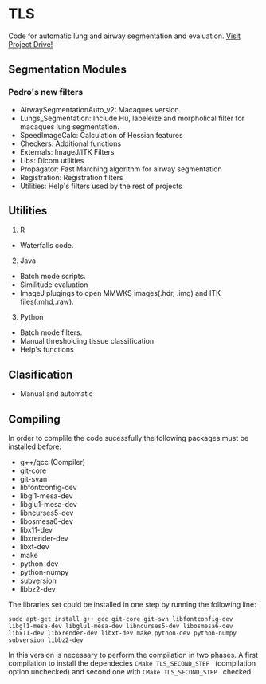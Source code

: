 # TLS

Code for automatic lung and airway segmentation and evaluation. [Visit Project Drive!](https://drive.google.com/drive/u/0/folders/0BwxxJ4jzIZrbSzRVcUZ2S1BSQlE)

## Segmentation Modules

### Pedro's new filters 
* AirwaySegmentationAuto_v2: Macaques version.
* Lungs_Segmentation: Include Hu, labeleize and morpholical filter for macaques lung segmentation.
* SpeedImageCalc: Calculation of Hessian features
* Checkers: Additional functions
* Externals: ImageJ/ITK Filters
* Libs: Dicom utilities
* Propagator: Fast Marching algorithm for airway segmentation
* Registration: Registration filters
* Utilities: Help's filters used by the rest of projects

## Utilities
1. R
  * Waterfalls code.
2. Java
  * Batch mode scripts.
  * Similitude evaluation
  * ImageJ plugings to open MMWKS images(.hdr, .img) and ITK files(.mhd,.raw). 
3. Python
  * Batch mode filters.
  * Manual thresholding tissue classification
  * Help's functions

## Clasification
 * Manual and automatic

## Compiling
In order to complile the code sucessfully the following packages must be installed before:
* g++/gcc (Compiler)
* git-core
* git-svan
* libfontconfig-dev
* libgl1-mesa-dev
* libglu1-mesa-dev
* libncurses5-dev
* libosmesa6-dev
* libx11-dev
* libxrender-dev
* libxt-dev
* make
* python-dev
* python-numpy
* subversion
* libbz2-dev

The libraries set could be installed in one step by running the following line:
~~~{.sh}
sudo apt-get install g++ gcc git-core git-svn libfontconfig-dev libgl1-mesa-dev libglu1-mesa-dev libncurses5-dev libosmesa6-dev libx11-dev libxrender-dev libxt-dev make python-dev python-numpy subversion libbz2-dev 
~~~

In this version is necessary to perform the compilation in two phases. A first compilation to install the dependecies ```CMake TLS_SECOND_STEP ``` (compilation option unchecked) and second one with ```CMake TLS_SECOND_STEP ``` checked.
